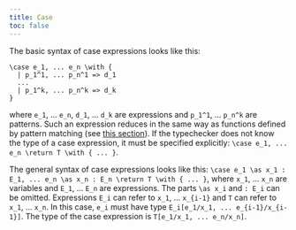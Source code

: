 ```yaml
---
title: Case
toc: false
---
```


The basic syntax of case expressions looks like this:

```arend
\case e_1, ... e_n \with {
  | p_1^1, ... p_n^1 => d_1
  ...
  | p_1^k, ... p_n^k => d_k
}
```

where `e_1`, ... `e_n`, `d_1`, ... `d_k` are expressions and `p_1^1`, ... `p_n^k` are patterns.
Such an expression reduces in the same way as functions defined by pattern matching (see [this section](/language-reference/definitions/functions/#pattern-matching)).
If the typechecker does not know the type of a case expression, it must be specified explicitly: `\case e_1, ... e_n \return T \with { ... }`.

The general syntax of case expressions looks like this:
`\case e_1 \as x_1 : E_1, ... e_n \as x_n : E_n \return T \with { ... }`,
where `x_1`, ... `x_n` are variables and `E_1`, ... `E_n` are expressions.
The parts `\as x_i` and `: E_i` can be omitted.
Expressions `E_i` can refer to `x_1`, ... `x_{i-1}` and `T` can refer to `x_1`, ... `x_n`.
In this case, `e_i` must have type `E_i[e_1/x_1, ... e_{i-1}/x_{i-1}]`.
The type of the case expression is `T[e_1/x_1, ... e_n/x_n]`.
